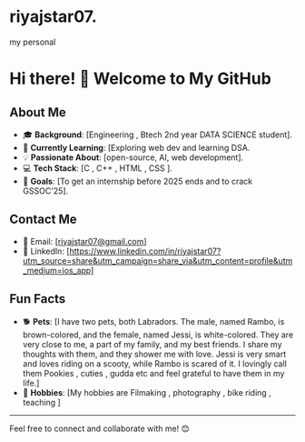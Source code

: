 # riyajstar07.
my personal
# Hi there! 👋 Welcome to My GitHub

## About Me
- 🎓 **Background**: [Engineering , Btech 2nd year DATA SCIENCE student].
- 🌱 **Currently Learning**: [Exploring web dev and learning DSA.
- 💡 **Passionate About**: [open-source, AI, web development].
- 💻 **Tech Stack**: [C , C++ , HTML , CSS ].
- 🎯 **Goals**: [To get an internship before 2025 ends and to crack GSSOC'25].



## Contact Me
- 📧 Email: [riyajstar07@gmail.com]
- 💼 LinkedIn: [https://www.linkedin.com/in/riyajstar07?utm_source=share&utm_campaign=share_via&utm_content=profile&utm_medium=ios_app]


## Fun Facts
- 🐕 **Pets**: [I have two pets, both Labradors. The male, named Rambo, is brown-colored, and the female, named Jessi, is white-colored. They are very close to me, a part of my family, and my best friends. I share my thoughts with them, and they shower me with love. Jessi is very smart and loves riding on a scooty, while Rambo is scared of it. I lovingly call them Pookies , cuties , gudda etc and feel grateful to have them in my life.]
- 🧩 **Hobbies**: [My hobbies are Filmaking , photography , bike riding , teaching ]

---

Feel free to connect and collaborate with me! 😊
